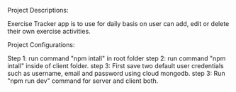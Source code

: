 Project Descriptions:

Exercise Tracker app is to use for daily basis on user can add, edit or delete their own exercise activities.


Project Configurations:

Step 1: run command "npm intall" in root folder
step 2: run command "npm intall" inside of client folder.
step 3: First save two default user credentials such as username, email and password using cloud mongodb.
step 3: Run "npm run dev" command for server and client both.


